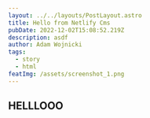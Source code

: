 ```yaml
---
layout: ../../layouts/PostLayout.astro
title: Hello from Netlify Cms
pubDate: 2022-12-02T15:08:52.219Z
description: asdf
author: Adam Wojnicki
tags:
  - story
  - html
featImg: /assets/screenshot_1.png
---
```

## HELLLOOO